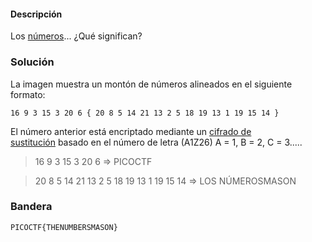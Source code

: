 #### Descripción
Los [números](https://jupiter.challenges.picoctf.org/static/f209a32253affb6f547a585649ba4fda/the_numbers.png)... ¿Qué significan?

### Solución
La imagen muestra un montón de números alineados en el siguiente formato:

```
16 9 3 15 3 20 6 { 20 8 5 14 21 13 2 5 18 19 13 1 19 15 14 } 
```

El número anterior está encriptado mediante un [cifrado de sustitución](https://www.dcode.fr/letter-number-cipher) basado en el número de letra (A1Z26) A = 1, B = 2, C = 3.....

> 16 9 3 15 3 20 6 => PICOCTF

> 20 8 5 14 21 13 2 5 18 19 13 1 19 15 14 => LOS NÚMEROSMASON

### Bandera
`PICOCTF{THENUMBERSMASON}`
